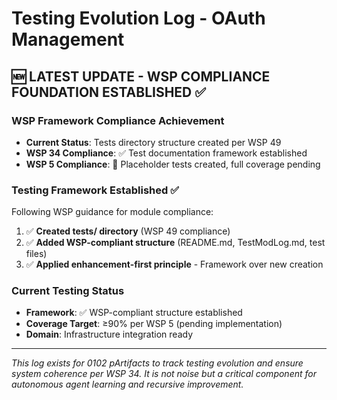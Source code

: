 # Testing Evolution Log - OAuth Management

## 🆕 **LATEST UPDATE - WSP COMPLIANCE FOUNDATION ESTABLISHED** ✅

### **WSP Framework Compliance Achievement**
- **Current Status**: Tests directory structure created per WSP 49
- **WSP 34 Compliance**: ✅ Test documentation framework established
- **WSP 5 Compliance**: 🔄 Placeholder tests created, full coverage pending

### **Testing Framework Established** ✅
Following WSP guidance for module compliance:
1. ✅ **Created tests/ directory** (WSP 49 compliance)
2. ✅ **Added WSP-compliant structure** (README.md, TestModLog.md, test files)
3. ✅ **Applied enhancement-first principle** - Framework over new creation

### **Current Testing Status**
- **Framework**: ✅ WSP-compliant structure established  
- **Coverage Target**: ≥90% per WSP 5 (pending implementation)
- **Domain**: Infrastructure integration ready

---

*This log exists for 0102 pArtifacts to track testing evolution and ensure system coherence per WSP 34. It is not noise but a critical component for autonomous agent learning and recursive improvement.* 